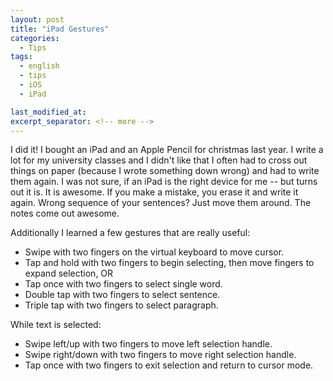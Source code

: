 ```yaml
---
layout: post
title: "iPad Gestures"
categories:
  - Tips
tags:
  - english
  - tips
  - iOS
  - iPad

last_modified_at:
excerpt_separator: <!-- more -->
---
```


I did it! I bought an iPad and an Apple Pencil for christmas last year. I write a lot for my university classes and I didn't like that I often had to cross out things on paper (because I wrote something down wrong) and had to write them again. I was not sure, if an iPad is the right device for me -- but turns out it is. It is awesome. If you make a mistake, you erase it and write it again. Wrong sequence of your sentences? Just move them around. The notes come out awesome.

Additionally I learned a few gestures that are really useful:

<!-- more -->

- Swipe with two fingers on the virtual keyboard to move cursor.
- Tap and hold with two fingers to begin selecting, then move fingers to expand selection, OR
- Tap once with two fingers to select single word.
- Double tap with two fingers to select sentence.
- Triple tap with two fingers to select paragraph.

While text is selected:
- Swipe left/up with two fingers to move left selection handle.
- Swipe right/down with two fingers to move right selection handle.
- Tap once with two fingers to exit selection and return to cursor mode.